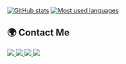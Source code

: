 <!-- Themes: tokyonight, midnight-purple, github_dark -->

[![GitHub stats](https://github-stats-mrzlkvvv.vercel.app/api?theme=github_dark&username=mrzlkvvv&show_icons=true&count_private=true&hide_title=true)](https://github.com/anuraghazra/github-readme-stats)
[![Most used languages](https://github-stats-mrzlkvvv.vercel.app/api/top-langs/?theme=github_dark&username=mrzlkvvv&hide_progress=true&langs_count=8)](https://github.com/anuraghazra/github-readme-stats)

<h2>🌍 Contact Me</h2>

<a href="mailto:kiri11.mer31yak0v@gmail.com">
    <img src="https://img.shields.io/badge/-Gmail-EA4335?style=for-the-badge&logo=gmail&logoColor=white" />
</a>

<a href="https://t.me/mrzlkvvv">
    <img src="https://img.shields.io/badge/Telegram-2CA5E0?style=for-the-badge&logo=telegram&logoColor=white" />
</a>

<a href="https://vk.com/mrzlkvvv">
    <img src="https://img.shields.io/badge/ВКонтакте-%232E87FB?style=for-the-badge&logo=vk&logoColor=white" />
</a>

<a href="https://discord.com/users/437980390561415169/">
    <img src="https://img.shields.io/badge/-Discord-747EF7?style=for-the-badge&logo=Discord&logoColor=white" />
</a>
